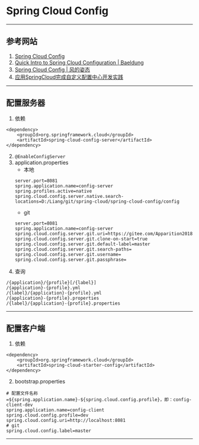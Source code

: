 # Spring Cloud Config

---
## 参考网站
1. [Spring Cloud Config](https://cloud.spring.io/spring-cloud-config/reference/html/)
2. [Quick Intro to Spring Cloud Configuration | Baeldung](https://www.baeldung.com/spring-cloud-configuration)
3. [Spring Cloud Config | 风的姿态](https://www.cnblogs.com/fengzheng/p/11242128.html)
4. [应用SpringCloud完成自定义配置中心开发实践](https://www.imooc.com/learn/1135)
---
## 配置服务器
1. 依赖
```
<dependency>
    <groupId>org.springframework.cloud</groupId>
    <artifactId>spring-cloud-config-server</artifactId>
</dependency>
```
2. `@EnableConfigServer`
3. application.properties
    - 本地
    ```properties
    server.port=8081
    spring.application.name=config-server
    spring.profiles.active=native
    spring.cloud.config.server.native.search-locations=D:/Liang/git/spring-cloud/spring-cloud-config/config
    ```
    - git
    ```properties
    server.port=8081
    spring.application.name=config-server
    spring.cloud.config.server.git.uri=https://gitee.com/Apparition2018/config.git
    spring.cloud.config.server.git.clone-on-start=true
    spring.cloud.config.server.git.default-label=master
    spring.cloud.config.server.git.search-paths=
    spring.cloud.config.server.git.username=
    spring.cloud.config.server.git.passphrase=
    ```
4. 查询
```
/{application}/{profile}[/{label}]
/{application}-{profile}.yml
/{label}/{application}-{profile}.yml
/{application}-{profile}.properties
/{label}/{application}-{profile}.properties
```
---
## 配置客户端
1. 依赖
```
<dependency>
    <groupId>org.springframework.cloud</groupId>
    <artifactId>spring-cloud-starter-config</artifactId>
</dependency>

```
2. bootstrap.properties
```properties
# 配置文件名称=${spring.application.name}-${spring.cloud.config.profile}，即：config-client-dev
spring.application.name=config-client
spring.cloud.config.profile=dev
spring.cloud.config.uri=http://localhost:8081
# git
spring.cloud.config.label=master
```
--- 